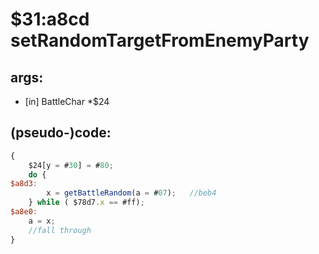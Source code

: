 ﻿
# $31:a8cd setRandomTargetFromEnemyParty

<summary></summary>

## args:
+ [in] BattleChar *$24
## (pseudo-)code:
```js
{
	$24[y = #30] = #80;
	do {
$a8d3:
		x = getBattleRandom(a = #07);	//beb4
	} while ( $78d7.x == #ff);
$a8e0:
	a = x;
	//fall through
}
```



